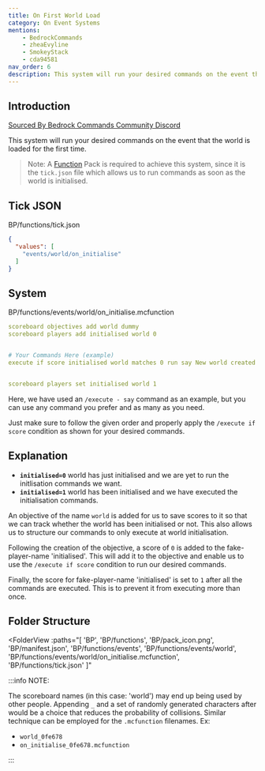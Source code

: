 ```yaml
---
title: On First World Load
category: On Event Systems
mentions:
    - BedrockCommands
    - zheaEvyline
    - SmokeyStack
    - cda94581
nav_order: 6
description: This system will run your desired commands on the event that the world is loaded for the first time.
---
```


## Introduction

[Sourced By Bedrock Commands Community Discord](https://discord.gg/SYstTYx5G5)

This system will run your desired commands on the event that the world is loaded for the first time.
> Note: A [Function](/commands/mcfunctions) Pack is required to achieve this system, since it is the `tick.json` file which allows us to run commands as soon as the world is initialised.


## Tick JSON

<CodeHeader>BP/functions/tick.json</CodeHeader>
```json
{
  "values": [
    "events/world/on_initialise"
  ]
}
```

## System

<CodeHeader>BP/functions/events/world/on_initialise.mcfunction</CodeHeader>
```yaml
scoreboard objectives add world dummy
scoreboard players add initialised world 0


# Your Commands Here (example)
execute if score initialised world matches 0 run say New world created!


scoreboard players set initialised world 1
```

Here, we have used an `/execute - say` command as an example, but you can use any command you prefer and as many as you need.

Just make sure to follow the given order and properly apply the `/execute if score` condition as shown for your desired commands.

## Explanation

- **` initialised=0 `** world has just initialised and we are yet to run the initlisation commands we want.
- **` initialised=1 `** world has been initialised and we have executed the initialisation commands.

An objective of the name `world` is added for us to save scores to it so that we can track whether the world has been initialised or not. This also allows us to structure our commands to only execute at world initialisation.

Following the creation of the objective, a score of `0` is added to the fake-player-name 'initialised'. This will add it to the objective and enable us to use the `/execute if score` condition to run our desired commands.

Finally, the score for fake-player-name 'initialised' is set to `1` after all the commands are executed. This is to prevent it from executing more than once.

## Folder Structure

<FolderView
	:paths="[
    'BP',
    'BP/functions',
    'BP/pack_icon.png',
    'BP/manifest.json',
    'BP/functions/events',
    'BP/functions/events/world',
    'BP/functions/events/world/on_initialise.mcfunction',
    'BP/functions/tick.json'
]"
></FolderView>

:::info NOTE:

The scoreboard names (in this case: 'world') may end up being used by other people. Appending ` _ ` and a set of randomly generated characters after would be a choice that reduces the probability of collisions. Similar technique can be employed for the ` .mcfunction ` filenames. Ex:
- ` world_0fe678 `
- ` on_initialise_0fe678.mcfunction `

:::
